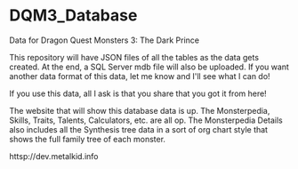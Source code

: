 # DQM3_Database
Data for Dragon Quest Monsters 3: The Dark Prince

This repository will have JSON files of all the tables as the data gets created. At the end, a SQL Server mdb file will also be uploaded. If you want another data format
of this data, let me know and I'll see what I can do!

If you use this data, all I ask is that you share that you got it from here!

The website that will show this database data is up. The Monsterpedia, Skills, Traits, Talents, Calculators, etc. are all op. The Monsterpedia Details also includes all the Synthesis tree data
in a sort of org chart style that shows the full family tree of each monster.

httsp://dev.metalkid.info
